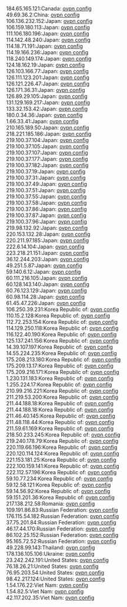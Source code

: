 184.65.165.121:Canada: [ovpn config](vpn/184_65_165_121.ovpn)  
49.69.36.2:China: [ovpn config](vpn/49_69_36_2.ovpn)  
106.136.232.152:Japan: [ovpn config](vpn/106_136_232_152.ovpn)  
106.159.180.113:Japan: [ovpn config](vpn/106_159_180_113.ovpn)  
111.106.180.196:Japan: [ovpn config](vpn/111_106_180_196.ovpn)  
114.142.48.240:Japan: [ovpn config](vpn/114_142_48_240.ovpn)  
114.18.71.191:Japan: [ovpn config](vpn/114_18_71_191.ovpn)  
114.19.166.236:Japan: [ovpn config](vpn/114_19_166_236.ovpn)  
118.240.149.174:Japan: [ovpn config](vpn/118_240_149_174.ovpn)  
124.18.162.19:Japan: [ovpn config](vpn/124_18_162_19.ovpn)  
126.103.166.77:Japan: [ovpn config](vpn/126_103_166_77.ovpn)  
126.111.123.201:Japan: [ovpn config](vpn/126_111_123_201.ovpn)  
126.121.226.47:Japan: [ovpn config](vpn/126_121_226_47.ovpn)  
126.171.36.31:Japan: [ovpn config](vpn/126_171_36_31.ovpn)  
126.89.29.105:Japan: [ovpn config](vpn/126_89_29_105.ovpn)  
131.129.169.217:Japan: [ovpn config](vpn/131_129_169_217.ovpn)  
133.32.153.42:Japan: [ovpn config](vpn/133_32_153_42.ovpn)  
180.0.34.36:Japan: [ovpn config](vpn/180_0_34_36.ovpn)  
1.66.33.41:Japan: [ovpn config](vpn/1_66_33_41.ovpn)  
210.165.189.50:Japan: [ovpn config](vpn/210_165_189_50.ovpn)  
218.221.185.186:Japan: [ovpn config](vpn/218_221_185_186.ovpn)  
219.100.37.104:Japan: [ovpn config](vpn/219_100_37_104.ovpn)  
219.100.37.105:Japan: [ovpn config](vpn/219_100_37_105.ovpn)  
219.100.37.107:Japan: [ovpn config](vpn/219_100_37_107.ovpn)  
219.100.37.177:Japan: [ovpn config](vpn/219_100_37_177.ovpn)  
219.100.37.182:Japan: [ovpn config](vpn/219_100_37_182.ovpn)  
219.100.37.19:Japan: [ovpn config](vpn/219_100_37_19.ovpn)  
219.100.37.31:Japan: [ovpn config](vpn/219_100_37_31.ovpn)  
219.100.37.49:Japan: [ovpn config](vpn/219_100_37_49.ovpn)  
219.100.37.51:Japan: [ovpn config](vpn/219_100_37_51.ovpn)  
219.100.37.55:Japan: [ovpn config](vpn/219_100_37_55.ovpn)  
219.100.37.58:Japan: [ovpn config](vpn/219_100_37_58.ovpn)  
219.100.37.86:Japan: [ovpn config](vpn/219_100_37_86.ovpn)  
219.100.37.87:Japan: [ovpn config](vpn/219_100_37_87.ovpn)  
219.100.37.96:Japan: [ovpn config](vpn/219_100_37_96.ovpn)  
219.98.132.92:Japan: [ovpn config](vpn/219_98_132_92.ovpn)  
220.153.132.28:Japan: [ovpn config](vpn/220_153_132_28.ovpn)  
220.211.97.185:Japan: [ovpn config](vpn/220_211_97_185.ovpn)  
222.6.14.104:Japan: [ovpn config](vpn/222_6_14_104.ovpn)  
223.218.21.151:Japan: [ovpn config](vpn/223_218_21_151.ovpn)  
36.12.244.203:Japan: [ovpn config](vpn/36_12_244_203.ovpn)  
49.251.5.87:Japan: [ovpn config](vpn/49_251_5_87.ovpn)  
59.140.6.12:Japan: [ovpn config](vpn/59_140_6_12.ovpn)  
60.111.216.105:Japan: [ovpn config](vpn/60_111_216_105.ovpn)  
60.128.143.140:Japan: [ovpn config](vpn/60_128_143_140.ovpn)  
60.76.123.129:Japan: [ovpn config](vpn/60_76_123_129.ovpn)  
60.98.114.28:Japan: [ovpn config](vpn/60_98_114_28.ovpn)  
61.45.47.226:Japan: [ovpn config](vpn/61_45_47_226.ovpn)  
106.250.39.231:Korea Republic of: [ovpn config](vpn/106_250_39_231.ovpn)  
110.15.2.128:Korea Republic of: [ovpn config](vpn/110_15_2_128.ovpn)  
112.72.253.154:Korea Republic of: [ovpn config](vpn/112_72_253_154.ovpn)  
114.129.250.118:Korea Republic of: [ovpn config](vpn/114_129_250_118.ovpn)  
116.122.40.190:Korea Republic of: [ovpn config](vpn/116_122_40_190.ovpn)  
125.137.241.156:Korea Republic of: [ovpn config](vpn/125_137_241_156.ovpn)  
14.39.107.197:Korea Republic of: [ovpn config](vpn/14_39_107_197.ovpn)  
14.55.224.235:Korea Republic of: [ovpn config](vpn/14_55_224_235.ovpn)  
175.208.213.180:Korea Republic of: [ovpn config](vpn/175_208_213_180.ovpn)  
175.209.13.17:Korea Republic of: [ovpn config](vpn/175_209_13_17.ovpn)  
175.209.216.171:Korea Republic of: [ovpn config](vpn/175_209_216_171.ovpn)  
1.230.131.183:Korea Republic of: [ovpn config](vpn/1_230_131_183.ovpn)  
1.255.224.17:Korea Republic of: [ovpn config](vpn/1_255_224_17.ovpn)  
210.99.216.221:Korea Republic of: [ovpn config](vpn/210_99_216_221.ovpn)  
211.219.53.200:Korea Republic of: [ovpn config](vpn/211_219_53_200.ovpn)  
211.44.188.18:Korea Republic of: [ovpn config](vpn/211_44_188_18.ovpn)  
211.44.188.18:Korea Republic of: [ovpn config](vpn/211_44_188_18.ovpn)  
211.46.40.145:Korea Republic of: [ovpn config](vpn/211_46_40_145.ovpn)  
211.48.118.44:Korea Republic of: [ovpn config](vpn/211_48_118_44.ovpn)  
211.59.61.169:Korea Republic of: [ovpn config](vpn/211_59_61_169.ovpn)  
218.50.233.245:Korea Republic of: [ovpn config](vpn/218_50_233_245.ovpn)  
219.240.178.79:Korea Republic of: [ovpn config](vpn/219_240_178_79.ovpn)  
220.119.66.196:Korea Republic of: [ovpn config](vpn/220_119_66_196.ovpn)  
220.120.114.124:Korea Republic of: [ovpn config](vpn/220_120_114_124.ovpn)  
221.153.181.25:Korea Republic of: [ovpn config](vpn/221_153_181_25.ovpn)  
222.100.159.141:Korea Republic of: [ovpn config](vpn/222_100_159_141.ovpn)  
222.112.57.196:Korea Republic of: [ovpn config](vpn/222_112_57_196.ovpn)  
59.10.77.234:Korea Republic of: [ovpn config](vpn/59_10_77_234.ovpn)  
59.12.58.121:Korea Republic of: [ovpn config](vpn/59_12_58_121.ovpn)  
59.14.56.92:Korea Republic of: [ovpn config](vpn/59_14_56_92.ovpn)  
59.151.201.36:Korea Republic of: [ovpn config](vpn/59_151_201_36.ovpn)  
217.138.212.58:Romania: [ovpn config](vpn/217_138_212_58.ovpn)  
109.191.86.83:Russian Federation: [ovpn config](vpn/109_191_86_83.ovpn)  
176.115.54.182:Russian Federation: [ovpn config](vpn/176_115_54_182.ovpn)  
37.75.201.84:Russian Federation: [ovpn config](vpn/37_75_201_84.ovpn)  
46.17.44.170:Russian Federation: [ovpn config](vpn/46_17_44_170.ovpn)  
86.102.25.152:Russian Federation: [ovpn config](vpn/86_102_25_152.ovpn)  
95.165.72.52:Russian Federation: [ovpn config](vpn/95_165_72_52.ovpn)  
49.228.99.143:Thailand: [ovpn config](vpn/49_228_99_143.ovpn)  
178.136.105.106:Ukraine: [ovpn config](vpn/178_136_105_106.ovpn)  
23.242.242.191:United States: [ovpn config](vpn/23_242_242_191.ovpn)  
76.18.26.21:United States: [ovpn config](vpn/76_18_26_21.ovpn)  
76.95.203.54:United States: [ovpn config](vpn/76_95_203_54.ovpn)  
98.42.217.124:United States: [ovpn config](vpn/98_42_217_124.ovpn)  
1.54.176.22:Viet Nam: [ovpn config](vpn/1_54_176_22.ovpn)  
1.54.82.5:Viet Nam: [ovpn config](vpn/1_54_82_5.ovpn)  
42.117.202.35:Viet Nam: [ovpn config](vpn/42_117_202_35.ovpn)  
